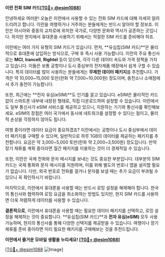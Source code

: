 **이란 전화 SIM 카드[[TG💪+ @esim1088](https://t.me/s/esim1088)]**

안녕하세요 여러분! 오늘은 이란에서 사용할 수 있는 전화 SIM 카드에 대해 자세히 알려드리려고 합니다. 이란을 여행하거나 거주하는 분들에게는 반드시 알아야 할 정보죠. 이란은 아시아와 중동의 교차로에 위치한 국가로, 다양한 문화와 역사가 공존하는 곳입니다. 하지만 현지에서 휴대폰을 사용하기 위해서는 적절한 SIM 카드를 준비해야 하죠.

이란에는 여러 가지 유형의 SIM 카드가 있습니다. 먼저, **유심칩(SIM 카드)**은 물리적으로 휴대폰에 삽입하는 방식으로, 구매 후 즉시 사용 가능합니다. 이란의 주요 통신사로는 **MCI**, **Irancell**, **Rightel** 등이 있으며, 각각 다른 데이터 속도와 가격 정책을 가지고 있습니다. 이들은 보통 공항이나 도시 중심부의 전자제품 매장에서 쉽게 구할 수 있습니다. 특히 데이터를 많이 사용하는 분들에게는 **무제한 데이터 패키지**를 추천합니다. 가격은 약 10,000~15,000 토만(한화 약 7,000~10,000원) 정도이며, 충전소나 소매점에서 추가 충전이 가능합니다.

또한, 최근에는 **전자 유심(eSIM)**도 인기를 끌고 있습니다. eSIM은 물리적인 카드 없이 스마트폰 내부에 내장된 형태로, 직접 다운로드하여 설정할 수 있습니다. 이란에서도 일부 통신사가 eSIM 서비스를 제공하고 있으니, 지원하는 기기와 통신사를 확인해보세요. eSIM의 장점은 여러 국가에서 동시에 네트워크를 설정할 수 있다는 점이고, 물리적 손상을 걱정하지 않아도 됩니다.

여행 중이라면 데이터 요금이 중요하겠죠? 이란에서는 공항이나 도시 중심부에서 데이터 패키지를 구매할 수 있으며, 일반적으로 하루 1GB의 데이터를 제공하는 패키지를 추천합니다. 요금은 약 3,000~5,000 토만(한화 약 2,000~3,500원) 정도입니다. 만약 장기 체류를 계획 중이라면 월간 패키지를 이용하는 것이 더 경제적일 수 있습니다.

또한, 이란은 국제 전화와 문자 메시지를 보내는 것도 중요한 부분입니다. 대부분의 SIM 카드는 국제 통화와 문자 메시지를 지원하며, 이를 위해 별도의 번호나 앱을 설치할 필요가 없습니다. 다만, 외국 번호로 전화를 걸거나 문자를 보낼 때는 추가 요금이 부과될 수 있으니 꼭 확인하시기 바랍니다.

마지막으로, 이란에서 휴대폰을 사용할 때는 반드시 로밍 설정을 해제해야 합니다. 한국의 통신사와 협력하여 로밍 요금을 최소화하는 방법도 있지만, 현지 SIM 카드를 사용하면 더욱 저렴하게 데이터를 사용할 수 있습니다.

**결론적으로**, 이란에서 휴대폰을 사용할 때는 필요한 데이터 패키지를 선택하고, 로밍 설정을 해제하는 것이 중요합니다. **유심칩(SIM 카드)**과 **전자 유심(eSIM)** 모두 사용 가능하며, 현지의 통신사를 통해 다양한 선택지를 제공받을 수 있습니다. 여행이나 장기 체류를 준비 중이라면 미리 필요한 패키지를 구매해보는 것을 추천드립니다.

**이란에서 즐거운 모바일 생활을 누리세요! [[TG💪+ @esim1088](https://t.me/s/esim1088)]**

[[TG💪+ @esim1088](https://t.me/s/esim1088) ![Image](https://i.postimg.cc/Y0z9fWf4/image.png)]